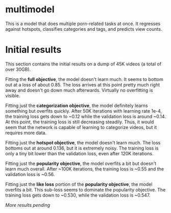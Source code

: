 # multimodel

This is a model that does multiple porn-related tasks at once. It regresses against hotspots, classifies categories and tags, and predicts view counts.

# Initial results

This section contains the initial results on a dump of 45K videos (a total of over 30GB).

Fitting the **full objective**, the model doesn't learn much. It seems to bottom out at a loss of about 0.85. The loss arrives at this point pretty much right away and doesn't go down much afterwards. Virtually no overfitting is visible.

Fitting just the **categorization objective**, the model definitely learns something but overfits quickly. After 50K iterations with learning rate 1e-4, the training loss gets down to ~0.12 while the validation loss is around ~0.14. At this point, the training loss is still decreasing steadily. Thus, it would seem that the network is capable of learning to categorize videos, but it requires more data.

Fitting just the **hotspot objective**, the model doesn't learn much. The loss bottoms out at around 0.136, but it is extremely noisy. The training loss is only a tiny bit lower than the validation loss, even after 120K iterations.

Fitting just the **popularity objective**, the model overfits a bit but doesn't learn much overall. After ~100K iterations, the training loss is ~0.55 and the validation loss is ~0.56.

Fitting just the **like loss** portion of the **popularity objective**, the model overfits a bit. This sub-loss seems to dominate the popularity objective. The training loss gets down to ~0.530, while the validation loss is ~0.547.

*More results pending*
